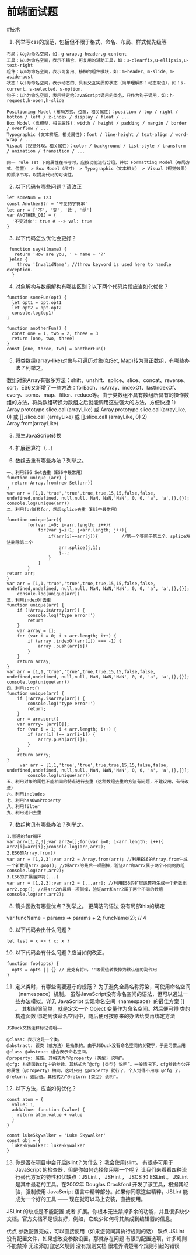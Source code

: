 # 前端面试题
#技术

1. 列举写css的规范，包括但不限于格式、命名、布局、样式优先级等
```
布局：以g为命名空间，如：g-wrap,g-header,g-content
工具：以u为命名空间，表示不耦合、可复用的辅助工具，如：u-clearfix,u-ellipsis,u-text-right
组件：以m为命名空间，表示可复用、移植的组件模块，如：m-header、m-slide、m-aside-post
状态：以s为命名空间，表示动态的、具有交互实质的状态（简单理解即：动态取值），如：s-current、s-selected，s-option，
钩子：以h为命名空间，表示特定给JavaScript调用的类名，只作为钩子调用，如：h-request,h-open,h-slide

Positioning Model (布局方式、位置，相关属性)：position / top / right / bottom / left / z-index / display / float / ...
Box Model (盒模型，相关属性)：width / height / padding / margin / border / overflow / ...
Typographic (文本排版，相关属性)：font / line-height / text-align / word-wrap / ...
Visual (视觉外观，相关属性)：color / background / list-style / transform / animation / transition / ...

同一 rule set 下的属性在书写时，应按功能进行分组，并以 Formatting Model（布局方式、位置） > Box Model（尺寸） > Typographic（文本相关） > Visual（视觉效果） 的顺序书写，以提高代码的可读性。
```

2. 以下代码有哪些问题？请改正
```
let someNum = 123
const AnotherStr = '不变的字符串' 
let arr = ['不', '变', '数', '组']
var ANOTHER_OBJ = {
  '不变对象': true # --> val: true
}
```






3. 以下代码怎么优化会更好？
```
 function sayHi(name) {
   return 'How are you, ' + name + '?'
 }else {
    throw 'InvalidName'; //throw keyword is used here to handle exception.
  }
```






4. 对象解构与数组解构有哪些区别？以下两个代码片段应当如化优化？
```
function someFun(opt) {
  let opt1 = opt.opt1
  let opt2 = opt.opt2
  console.log(op1)
}
```

```
function anotherFun() {
  const one = 1, two = 2, three = 3
  return [one, two, three]
}
const [one, three, two] = anotherFun()
```






5. 将类数组(array-like)对象与可遍历对象(如Set, Map)转为真正数组，有哪些办法？列举之。

数组对象Array有很多方法：shift、unshift、splice、slice、concat、reverse、sort，ES6又新增了一些方法：forEach、isArray、indexOf、lastIndexOf、every、some、map、filter、reduce等。由于类数组不具有数组所具有的操作数组的方法，将类数组转换为数组之后就能调用这些强大的方法，方便快捷
1）Array.prototype.slice.call(arrayLike) 或 Array.prototype.slice.call(arrayLike, 0) 或 [].slice.call (arrayLike) 或 [].slice.call (arrayLike, 0)
2) Array.from(arrayLike)

3) 原生JavaScript转换

4)  扩展运算符（…） 



6. 数组去重有哪些办法？列举之。
```
一、利用ES6 Set去重（ES6中最常用）
function unique (arr) {
  return Array.from(new Set(arr))
}
var arr = [1,1,'true','true',true,true,15,15,false,false, undefined,undefined, null,null, NaN, NaN,'NaN', 0, 0, 'a', 'a',{},{}];
console.log(unique(arr))
二、利用for嵌套for，然后splice去重（ES5中最常用）

function unique(arr){            
        for(var i=0; i<arr.length; i++){
            for(var j=i+1; j<arr.length; j++){
                if(arr[i]==arr[j]){         //第一个等同于第二个，splice方法删除第二个
                    arr.splice(j,1);
                    j--;
                }
            }
        }
return arr;
}
var arr = [1,1,'true','true',true,true,15,15,false,false, undefined,undefined, null,null, NaN, NaN,'NaN', 0, 0, 'a', 'a',{},{}];
    console.log(unique(arr))
三、利用indexOf去重
function unique(arr) {
    if (!Array.isArray(arr)) {
        console.log('type error!')
        return
    }
    var array = [];
    for (var i = 0; i < arr.length; i++) {
        if (array .indexOf(arr[i]) === -1) {
            array .push(arr[i])
        }
    }
    return array;
}
var arr = [1,1,'true','true',true,true,15,15,false,false, undefined,undefined, null,null, NaN, NaN,'NaN', 0, 0, 'a', 'a',{},{}];
console.log(unique(arr))
四、利用sort()
function unique(arr) {
    if (!Array.isArray(arr)) {
        console.log('type error!')
        return;
    }
    arr = arr.sort()
    var arrry= [arr[0]];
    for (var i = 1; i < arr.length; i++) {
        if (arr[i] !== arr[i-1]) {
            arrry.push(arr[i]);
        }
    }
    return arrry;
}
     var arr = [1,1,'true','true',true,true,15,15,false,false, undefined,undefined, null,null, NaN, NaN,'NaN', 0, 0, 'a', 'a',{},{}];
        console.log(unique(arr))
五、利用对象的属性不能相同的特点进行去重（这种数组去重的方法有问题，不建议用，有待改进）
六、利用includes
七、利用hasOwnProperty
八、利用filter
九、利用递归去重

```
7. 数组拷贝有哪些办法？列举之。
```
1.普通的for循环
var arr=[1,2,3];var arr2=[];for(var i=0; i<arr.length; i++){ arr2[i]=arr[i];}console.log(arr,arr2);
2.ES6的Array.from()
var arr = [1,2,3];var arr2 = Array.from(arr); //利用ES6的Array.from生成一个新数组arr2.pop(); //将arr2的最后一项删掉，验证arr和arr2属于两个不同的数组console.log(arr,arr2);
3.ES6的扩展运算符(...)
var arr = [1,2,3];var arr2 = [...arr]; //利用ES6的扩展运算符生成一个新数组arr2.pop(); //将arr2的最后一项删掉，验证arr和arr2属于两个不同的数组console.log(arr,arr2);

```
8. 箭头函数有哪些优点？列举之。
更简洁的语法
没有局部this的绑定

var funcName = params => params + 2;
funcName(2);
// 4

9. 以下代码会出什么问题？
```
let test = x => { x: x }
```
10. 以下代码会有什么问题？应当如何改正。
```
function foo(opts) {
  opts = opts || {} // 此处有将0，''等假值转换掉为默认值的副作用
}
```

11. 定义类时，有哪些需要遵守的规范？
为了避免全局名称污染，可使用命名空间（namespace）机制。
虽然JavaScript没有命名空间的语法，但可以通过一些办法模拟。详见 JavaScript 实现命名空间（namespace）的最佳方案 [] 。
其机制很简单，就是定义一个 Object 变量作为命名空间。然后便可将 类的构造函数 绑定到该命名空间中，随后便可按原来的办法给类再绑定方法
```
JSDuck文档注释标记说明——

@class: 表示这是一个类。
@abstract: 该类（或方法）是抽象的。由于JSDuck没有命名空间的关键字，于是习惯上用 @class @abstract 组合表示命名空间。
@property: 属性。其格式为“@property {类型} 说明”。
@cfg: 构造函数cfg中的参数。其格式为“@cfg {类型} 说明”。一般情况下，cfg参数与公开的属性（@property）相同，这时只用 @property 就行了，个人觉得不用写 @cfg 了。
@return: 返回值。其格式为“@return {类型} 说明”。
```
12. 以下方法，应当如何优化？
```
const atom = {
  value: 1,
  addValue: function (value) {
    return atom.value + value
  }
}
```

```
const lukeSkywalker = 'Luke Skywalker'
const obj = {
  lukeSkywalker: lukeSkywalker
}
```
13. 你是否在项目中会开启jslint？为什么？
我会使用jslint。
有很多可用于 JavaScript 的检查器，但是你如何选择使用哪一个呢？ 让我们来看看四种流行替代方案的特性和优缺点：JSLint ， JSHint ， JSCS 和 ESLint 。
JSLint 是其中最老的工具。在2002年 Douglas Crockford 开发了该工具，根据其经验，强制使用 JavaScript 语言中精粹部分。如果你同意这些精粹，JSLint 能成为一个好的工具 —— 现在就可以马上安装，直接使用。

JSLint 的缺点是不能配置 或者 扩展。你根本无法禁掉多余的功能，并且很多缺少文档。官方文档不是很友好，例如，它缺少如何将其集成到编辑器的信息。

优点
参数配置完成，可以直接使用（如果您赞同其执行规则的话）
缺点
JSLint 没有配置文件，如果想改变参数设置，那就存在问题
有限的配置选项，许多规则不能禁掉
无法添加自定义规则
没有规则文档
很难弄清楚哪个规则引起的错误

